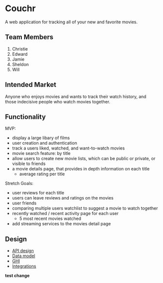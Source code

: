 # Couchr

A web application for tracking all of your new and favorite movies.

## Team Members

1. Christie
2. Edward
3. Jamie
4. Sheldon
5. Will

## Intended Market

Anyone who enjoys movies and wants to track their watch history, and 
those indecisive people who watch movies together.

## Functionality

MVP:

- display a large libary of films
- user creation and authentication
- track a users liked, watched, and want-to-watch movies
- movie search feature: by title
- allow users to create new movie lists, which can be public or private, 
or visible to friends
- a movie details page, that provides in depth information on each title
    - average rating per title

Stretch Goals:
- user reviews for each title
- users can leave reviews and ratings on the movies
- user friends
- comparing multiple users watchlist to suggest a movie to watch together
- recently watched / recent activity page for each user
    - 5 most recent movies watched
- add streaming services to the movies detail page

## Design

* [API design](docs/apis.md)
* [Data model](docs/data-model.md)
* [GHI](docs/ghi.md)
* [Integrations](docs/integrations.md)

**test change**